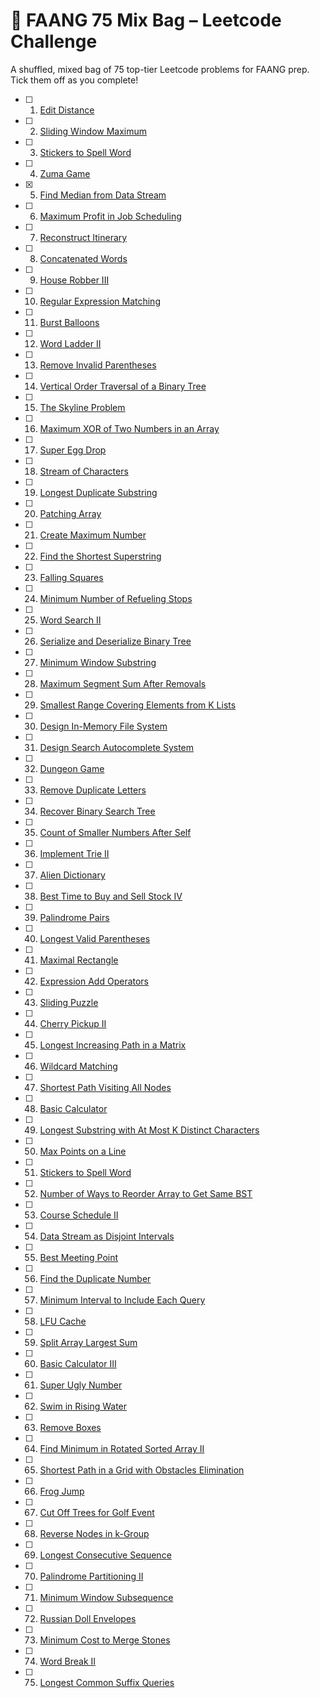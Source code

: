 # 📘 FAANG 75 Mix Bag – Leetcode Challenge

A shuffled, mixed bag of 75 top-tier Leetcode problems for FAANG prep. Tick them off as you complete!

- [ ] 1. [Edit Distance](https://leetcode.com/problems/edit-distance/)
- [ ] 2. [Sliding Window Maximum](https://leetcode.com/problems/sliding-window-maximum/)
- [ ] 3. [Stickers to Spell Word](https://leetcode.com/problems/stickers-to-spell-word/)
- [ ] 4. [Zuma Game](https://leetcode.com/problems/zuma-game/)
- [x] 5. [Find Median from Data Stream](https://leetcode.com/problems/find-median-from-data-stream/)
- [ ] 6. [Maximum Profit in Job Scheduling](https://leetcode.com/problems/maximum-profit-in-job-scheduling/)
- [ ] 7. [Reconstruct Itinerary](https://leetcode.com/problems/reconstruct-itinerary/)
- [ ] 8. [Concatenated Words](https://leetcode.com/problems/concatenated-words/)
- [ ] 9. [House Robber III](https://leetcode.com/problems/house-robber-iii/)
- [ ] 10. [Regular Expression Matching](https://leetcode.com/problems/regular-expression-matching/)
- [ ] 11. [Burst Balloons](https://leetcode.com/problems/burst-balloons/)
- [ ] 12. [Word Ladder II](https://leetcode.com/problems/word-ladder-ii/)
- [ ] 13. [Remove Invalid Parentheses](https://leetcode.com/problems/remove-invalid-parentheses/)
- [ ] 14. [Vertical Order Traversal of a Binary Tree](https://leetcode.com/problems/vertical-order-traversal-of-a-binary-tree/)
- [ ] 15. [The Skyline Problem](https://leetcode.com/problems/the-skyline-problem/)
- [ ] 16. [Maximum XOR of Two Numbers in an Array](https://leetcode.com/problems/maximum-xor-of-two-numbers-in-an-array/)
- [ ] 17. [Super Egg Drop](https://leetcode.com/problems/super-egg-drop/)
- [ ] 18. [Stream of Characters](https://leetcode.com/problems/stream-of-characters/)
- [ ] 19. [Longest Duplicate Substring](https://leetcode.com/problems/longest-duplicate-substring/)
- [ ] 20. [Patching Array](https://leetcode.com/problems/patching-array/)
- [ ] 21. [Create Maximum Number](https://leetcode.com/problems/create-maximum-number/)
- [ ] 22. [Find the Shortest Superstring](https://leetcode.com/problems/find-the-shortest-superstring/)
- [ ] 23. [Falling Squares](https://leetcode.com/problems/falling-squares/)
- [ ] 24. [Minimum Number of Refueling Stops](https://leetcode.com/problems/minimum-number-of-refueling-stops/)
- [ ] 25. [Word Search II](https://leetcode.com/problems/word-search-ii/)
- [ ] 26. [Serialize and Deserialize Binary Tree](https://leetcode.com/problems/serialize-and-deserialize-binary-tree/)
- [ ] 27. [Minimum Window Substring](https://leetcode.com/problems/minimum-window-substring/)
- [ ] 28. [Maximum Segment Sum After Removals](https://leetcode.com/problems/maximum-segment-sum-after-removals/)
- [ ] 29. [Smallest Range Covering Elements from K Lists](https://leetcode.com/problems/smallest-range-covering-elements-from-k-lists/)
- [ ] 30. [Design In-Memory File System](https://leetcode.com/problems/design-in-memory-file-system/)
- [ ] 31. [Design Search Autocomplete System](https://leetcode.com/problems/design-search-autocomplete-system/)
- [ ] 32. [Dungeon Game](https://leetcode.com/problems/dungeon-game/)
- [ ] 33. [Remove Duplicate Letters](https://leetcode.com/problems/remove-duplicate-letters/)
- [ ] 34. [Recover Binary Search Tree](https://leetcode.com/problems/recover-binary-search-tree/)
- [ ] 35. [Count of Smaller Numbers After Self](https://leetcode.com/problems/count-of-smaller-numbers-after-self/)
- [ ] 36. [Implement Trie II](https://leetcode.com/problems/implement-trie-ii-prefix-tree/)
- [ ] 37. [Alien Dictionary](https://leetcode.com/problems/alien-dictionary/)
- [ ] 38. [Best Time to Buy and Sell Stock IV](https://leetcode.com/problems/best-time-to-buy-and-sell-stock-iv/)
- [ ] 39. [Palindrome Pairs](https://leetcode.com/problems/palindrome-pairs/)
- [ ] 40. [Longest Valid Parentheses](https://leetcode.com/problems/longest-valid-parentheses/)
- [ ] 41. [Maximal Rectangle](https://leetcode.com/problems/maximal-rectangle/)
- [ ] 42. [Expression Add Operators](https://leetcode.com/problems/expression-add-operators/)
- [ ] 43. [Sliding Puzzle](https://leetcode.com/problems/sliding-puzzle/)
- [ ] 44. [Cherry Pickup II](https://leetcode.com/problems/cherry-pickup-ii/)
- [ ] 45. [Longest Increasing Path in a Matrix](https://leetcode.com/problems/longest-increasing-path-in-a-matrix/)
- [ ] 46. [Wildcard Matching](https://leetcode.com/problems/wildcard-matching/)
- [ ] 47. [Shortest Path Visiting All Nodes](https://leetcode.com/problems/shortest-path-visiting-all-nodes/)
- [ ] 48. [Basic Calculator](https://leetcode.com/problems/basic-calculator/)
- [ ] 49. [Longest Substring with At Most K Distinct Characters](https://leetcode.com/problems/longest-substring-with-at-most-k-distinct-characters/)
- [ ] 50. [Max Points on a Line](https://leetcode.com/problems/max-points-on-a-line/)
- [ ] 51. [Stickers to Spell Word](https://leetcode.com/problems/stickers-to-spell-word/)
- [ ] 52. [Number of Ways to Reorder Array to Get Same BST](https://leetcode.com/problems/number-of-ways-to-reorder-array-to-get-same-bst/)
- [ ] 53. [Course Schedule II](https://leetcode.com/problems/course-schedule-ii/)
- [ ] 54. [Data Stream as Disjoint Intervals](https://leetcode.com/problems/data-stream-as-disjoint-intervals/)
- [ ] 55. [Best Meeting Point](https://leetcode.com/problems/best-meeting-point/)
- [ ] 56. [Find the Duplicate Number](https://leetcode.com/problems/find-the-duplicate-number/)
- [ ] 57. [Minimum Interval to Include Each Query](https://leetcode.com/problems/minimum-interval-to-include-each-query/)
- [ ] 58. [LFU Cache](https://leetcode.com/problems/lfu-cache/)
- [ ] 59. [Split Array Largest Sum](https://leetcode.com/problems/split-array-largest-sum/)
- [ ] 60. [Basic Calculator III](https://leetcode.com/problems/basic-calculator-iii/)
- [ ] 61. [Super Ugly Number](https://leetcode.com/problems/super-ugly-number/)
- [ ] 62. [Swim in Rising Water](https://leetcode.com/problems/swim-in-rising-water/)
- [ ] 63. [Remove Boxes](https://leetcode.com/problems/remove-boxes/)
- [ ] 64. [Find Minimum in Rotated Sorted Array II](https://leetcode.com/problems/find-minimum-in-rotated-sorted-array-ii/)
- [ ] 65. [Shortest Path in a Grid with Obstacles Elimination](https://leetcode.com/problems/shortest-path-in-a-grid-with-obstacles-elimination/)
- [ ] 66. [Frog Jump](https://leetcode.com/problems/frog-jump/)
- [ ] 67. [Cut Off Trees for Golf Event](https://leetcode.com/problems/cut-off-trees-for-golf-event/)
- [ ] 68. [Reverse Nodes in k-Group](https://leetcode.com/problems/reverse-nodes-in-k-group/)
- [ ] 69. [Longest Consecutive Sequence](https://leetcode.com/problems/longest-consecutive-sequence/)
- [ ] 70. [Palindrome Partitioning II](https://leetcode.com/problems/palindrome-partitioning-ii/)
- [ ] 71. [Minimum Window Subsequence](https://leetcode.com/problems/minimum-window-subsequence/)
- [ ] 72. [Russian Doll Envelopes](https://leetcode.com/problems/russian-doll-envelopes/)
- [ ] 73. [Minimum Cost to Merge Stones](https://leetcode.com/problems/minimum-cost-to-merge-stones/)
- [ ] 74. [Word Break II](https://leetcode.com/problems/word-break-ii/)
- [ ] 75. [Longest Common Suffix Queries](https://leetcode.com/problems/longest-common-suffix-queries/)
